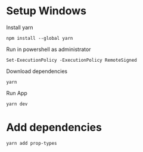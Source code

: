 # Setup Windows

Install yarn

```shell
npm install --global yarn
```

Run in powershell as administrator

```shell
Set-ExecutionPolicy -ExecutionPolicy RemoteSigned
```

Download dependencies

```shell
yarn
```

Run App

```shell
yarn dev
```

# Add dependencies

```shell
yarn add prop-types
```
